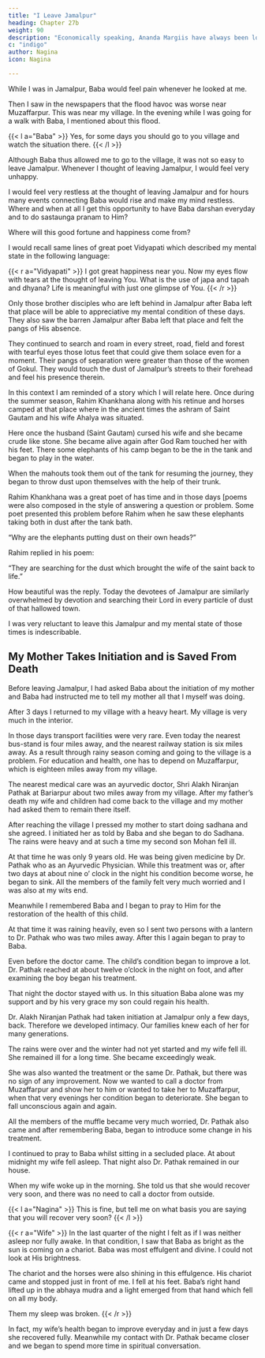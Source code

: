```yaml
---
title: "I Leave Jamalpur"
heading: Chapter 27b
weight: 90
description: "Economically speaking, Ananda Margiis have always been lower middle and middle class people"
c: "indigo"
author: Nagina
icon: Nagina

---
```



While I was in Jamalpur, Baba would feel pain whenever he looked at me.

<!-- First mentally I tried to find a reason for this, but I reached nowhere then I breached the subject, with those brother disciples
with whom I had developed some intimacy and who where in closer contact with Baba,
but they could also not enlighten me. Due to this I was now feeling ill at ease at
Jamalpur. However my routine continued as usual. -->

Then I saw in the newspapers that the flood havoc was worse near Muzaffarpur. This was near my village. In the evening while I was going for a walk with Baba, I mentioned about this flood.

{{< l a="Baba" >}}
Yes, for some days you should go to you village and watch the situation there.
{{< /l >}}


Although Baba thus allowed me to go to the village, it was not so easy to leave Jamalpur. Whenever I thought of leaving Jamalpur, I would feel very unhappy.

<!-- Jamalpur, where I got so much love from Baba and other brother disciples! It was difficult to leave this Jamalpur.  -->

I would feel very restless at the thought of leaving Jamalpur and for hours many events connecting Baba would rise and make my mind restless. Where and when at all I get this opportunity to have Baba darshan everyday and to do sastaunga pranam to Him? 

Where will this good fortune and happiness come from?

I would recall same lines of great poet Vidyapati which described my mental state in the following language:

{{< r a="Vidyapati" >}}
I got great happiness near you. Now my eyes flow with tears at the thought of leaving You. What is the use of japa and tapah and dhyana? Life is meaningful with just one glimpse of You.
{{< /r >}}


Only those brother disciples who are left behind in Jamalpur after Baba left that place will be able to appreciative my mental condition of these days. They also saw the barren Jamalpur after Baba left that place and felt the pangs of His absence. 

They continued to search and roam in every street, road, field and forest with tearful eyes those lotus feet that could give them solace even for a moment. Their pangs of separation were greater than those of the women of Gokul. They would touch the dust of Jamalpur’s streets to their forehead and feel his presence therein. 

In this context I am reminded of a story which I will relate here. Once during the summer season, Rahim Khankhana along with his retinue and horses camped at that place where in the ancient times the ashram of Saint Gautam and his wife Ahalya was situated. 

Here once the husband (Saint Gautam) cursed his wife and she became crude like stone. She became alive again after God Ram touched her with his feet. There some elephants of his camp began to be the in the tank and began to play in the water. 

When the mahouts took them out of the tank for resuming the journey, they began to throw dust upon themselves with the help of their trunk. 

Rahim Khankhana was a great poet of has time and in those days [poems were also composed in the style of answering a question or problem. Some poet presented this problem before Rahim when he saw these elephants taking both in dust after the tank bath.

“Why are the elephants putting dust on their own heads?”

Rahim replied in his poem:

“They are searching for the dust which brought the wife of the saint back to life.”

How beautiful was the reply. Today the devotees of Jamalpur are similarly overwhelmed by devotion and searching their Lord in every particle of dust of that hallowed town.

I was very reluctant to leave this Jamalpur and my mental state of those times is indescribable.


## My Mother Takes Initiation and is Saved From Death

Before leaving Jamalpur, I had asked Baba about the initiation of my mother and Baba had instructed me to tell my mother all that I myself was doing. 

After 3 days I returned to my village with a heavy heart. My village is very much in the interior. 

In those days transport facilities were very rare. Even today the nearest bus-stand is four miles away, and the nearest railway station is six miles away. As a result through rainy season coming and going to the village is a problem. For education and health, one has to depend on Muzaffarpur, which is eighteen miles away from my village. 

The nearest medical care was an ayurvedic doctor, Shri Alakh Niranjan Pathak at Bariarpur about two miles away from my village. After my father’s death my wife and children had come back to the village and my mother had asked them to remain there itself.

After reaching the village I pressed my mother to start doing sadhana and she agreed. I initiated her as told by Baba and she began to do Sadhana. The rains were heavy and at such a time my second son Mohan fell ill. 

At that time he was only 9 years old. He was being given medicine by Dr. Pathak who as an Ayurvedic Physician. While this treatment was or, after two days at about nine o’ clock in the night his condition become worse, he began to sink. All the members of the family felt very much worried and I was also at my wits end.

Meanwhile I remembered Baba and I began to pray to Him for the restoration of
the health of this child. 

At that time it was raining heavily, even so I sent two persons with a lantern to Dr. Pathak who was two miles away. After this I again began to pray to Baba. 

Even before the doctor came. The child’s condition began to improve a lot. Dr. Pathak reached at about twelve o’clock in the night on foot, and after examining the boy began his treatment.

That night the doctor stayed with us. In this situation Baba alone was my support and by his very grace my son could regain his health.

Dr. Alakh Niranjan Pathak had taken initiation at Jamalpur only a few days, back. Therefore we developed intimacy. Our families knew each of her for many generations.

The rains were over and the winter had not yet started and my wife fell ill. She remained ill for a long time. She became exceedingly weak. 

She was also wanted the treatment or the same Dr. Pathak, but there was no sign of any improvement. Now we wanted to call a doctor from Muzaffarpur and show her to him or wanted to take her to Muzaffarpur, when that very evenings her condition began to deteriorate. She began to fall unconscious again and again. 

All the members of the muffle became very much worried, Dr. Pathak also came and after remembering Baba, began to introduce some change in his treatment.

I continued to pray to Baba whilst sitting in a secluded place. At about midnight my wife fell asleep. That night also Dr. Pathak remained in our house. 

When my wife woke up in the morning. She told us that she would recover very soon, and there was
no need to call a doctor from outside.

{{< l a="Nagina" >}}
This is fine, but tell me on what basis you are saying that you will recover very soon?
{{< /l >}}

{{< r a="Wife" >}}
In the last quarter of the night I felt as if I was neither asleep nor fully awake. In that condition, I saw that Baba as bright as the sun is coming on a chariot. Baba was most effulgent and divine. I could not look at His brightness. 

The chariot and the horses were also shining in this effulgence. His chariot came and stopped just in front of me. I fell at his feet. Baba’s right hand lifted up in the abhaya mudra and a light emerged from that hand which fell on all my body. 

Them my sleep was broken.
{{< /r >}}


In fact, my wife’s health began to improve everyday and in just a few days she recovered fully. Meanwhile my contact with Dr. Pathak became closer and we began to
spend more time in spiritual conversation.
